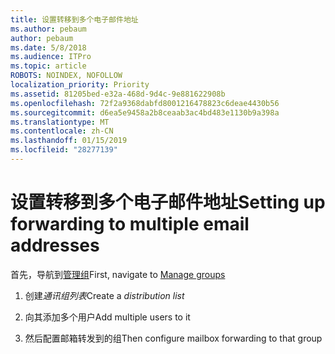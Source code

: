 ```yaml
---
title: 设置转移到多个电子邮件地址
ms.author: pebaum
author: pebaum
ms.date: 5/8/2018
ms.audience: ITPro
ms.topic: article
ROBOTS: NOINDEX, NOFOLLOW
localization_priority: Priority
ms.assetid: 81205bed-e32a-468d-9d4c-9e881622908b
ms.openlocfilehash: 72f2a9368dabfd8001216478823c6deae4430b56
ms.sourcegitcommit: d6ea5e9458a2b8ceaab3ac4bd483e1130b9a398a
ms.translationtype: MT
ms.contentlocale: zh-CN
ms.lasthandoff: 01/15/2019
ms.locfileid: "28277139"
---
```

# <a name="setting-up-forwarding-to-multiple-email-addresses"></a><span data-ttu-id="34a3f-102">设置转移到多个电子邮件地址</span><span class="sxs-lookup"><span data-stu-id="34a3f-102">Setting up forwarding to multiple email addresses</span></span>

<span data-ttu-id="34a3f-103">首先，导航到[管理组](https://portal.office.com/adminportal/home#/groups)</span><span class="sxs-lookup"><span data-stu-id="34a3f-103">First, navigate to [Manage groups](https://portal.office.com/adminportal/home#/groups)</span></span>
  
1. <span data-ttu-id="34a3f-104">创建*通讯组列表*</span><span class="sxs-lookup"><span data-stu-id="34a3f-104">Create a  *distribution list*</span></span> 
    
2. <span data-ttu-id="34a3f-105">向其添加多个用户</span><span class="sxs-lookup"><span data-stu-id="34a3f-105">Add multiple users to it</span></span>
    
3. <span data-ttu-id="34a3f-106">然后配置邮箱转发到的组</span><span class="sxs-lookup"><span data-stu-id="34a3f-106">Then configure mailbox forwarding to that group</span></span>
    

